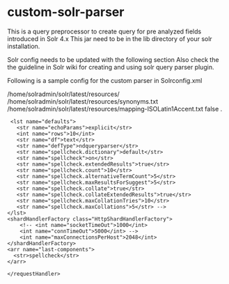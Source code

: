 custom-solr-parser
==================

This is a query preprocessor to create query for pre analyzed fields introduced in Solr 4.x
This jar need to be in the lib directory of your solr installation.

Solr config needs to be updated with the following section 
Also check the the guideline in Solr wiki for creating and using solr query parser  plugin.

Following is a sample config for the custom parser in Solrconfig.xml

 
 
  <queryParser name="ndqueryparser" class="org.apache.solr.search.PreAnalyzedQParserPlugin">
        <str name="modelsPath">/home/solradmin/solr/latest/resources/</str>
        <str name="synonymsPath">/home/solradmin/solr/latest/resources/synonyms.txt </str> <!--path to synonyms.txt file-->
        <str name="mappingsPath">/home/solradmin/solr/latest/resources/mapping-ISOLatin1Accent.txt</str><!--path to mapping-ISOLatin1Accent.txt file-->
        <bool name="showLemmas">false</bool> <!--set to true to store lemma expansion for query terms in log file -->
        <str name="lemmaLogPath">.</str> <!-- log file for lemma expansion -->
  </queryParser>

   <requestHandler name="/ndparser" class="solr.SearchHandler">

     <lst name="defaults">
       <str name="echoParams">explicit</str>
       <int name="rows">10</int>
       <str name="df">text</str>
       <str name="defType">ndqueryparser</str>
       <str name="spellcheck.dictionary">default</str>
       <str name="spellcheck">on</str>
       <str name="spellcheck.extendedResults">true</str>
       <str name="spellcheck.count">10</str>
       <str name="spellcheck.alternativeTermCount">5</str>
       <str name="spellcheck.maxResultsForSuggest">5</str>
       <str name="spellcheck.collate">true</str>
       <str name="spellcheck.collateExtendedResults">true</str>
       <str name="spellcheck.maxCollationTries">10</str>
       <str name="spellcheck.maxCollations">5</str> -->
    </lst>
    <shardHandlerFactory class="HttpShardHandlerFactory">
        <!-- <int name="socketTimeOut">1000</int>
        <int name="connTimeOut">5000</int> -->
        <int name="maxConnectionsPerHost">2048</int>
    </shardHandlerFactory>
    <arr name="last-components">
      <str>spellcheck</str>
    </arr>

    </requestHandler>
